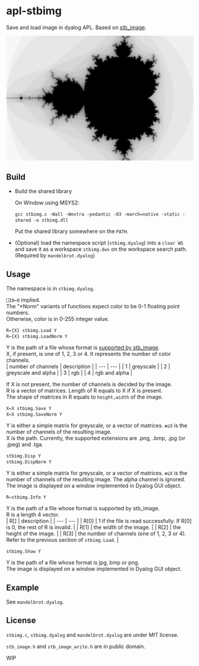 # apl-stbimg
Save and load image in dyalog APL. Based on [stb_image](https://github.com/nothings/stb).

![example](image/mandelbrot.png)

## Build
- Build the shared library

  On Window using MSYS2:
  ```
  gcc stbimg.c -Wall -Wextra -pedantic -O3 -march=native -static -shared -o stbimg.dll
  ```
  Put the shared library somewhere on the `PATH`.

- (Optional) load the namespace script (`stbimg.dyalog`) into a `clear WS` and save it as a workspace `stbimg.dws` on the workspace search path. (Required by `mandelbrot.dyalog`)

## Usage
The namespace is in `stbimg.dyalog`.

```⎕IO←0``` implied.  
The "\*Norm" variants of functions expect color to be 0-1 floating point numbers.  
Otherwise, color is in 0-255 integer value.

```apl
R←{X} stbimg.Load Y
R←{X} stbimg.LoadNorm Y
```
Y is the path of a file whose format is [supported by stb_image](https://github.com/nothings/stb/blob/master/stb_image.h#L19).  
X, if present, is one of 1, 2, 3 or 4. It represents the number of color channels.  
| number of channels | description |
| --- | --- |
| 1 | greyscale |
| 2 | greyscale and alpha |
| 3 | rgb |
| 4 | rgb and alpha |

If X is not present, the number of channels is decided by the image.  
R is a vector of matrices. Length of R equals to X if X is present.  
The shape of matrices in R equals to `height,width` of the image.

```apl
X←X stbimg.Save Y
X←X stbimg.SaveNorm Y
```
Y is either a simple matrix for greyscale, or a vector of matrices. `≢⊆X` is the number of channels of the resulting image.  
X is the path. Currently, the supported extensions are .png, .bmp, .jpg (or .jpeg) and .tga.

```apl
stbimg.Disp Y
stbimg.DispNorm Y
```
Y is either a simple matrix for greyscale, or a vector of matrices. `≢⊆X` is the number of channels of the resulting image. The alpha channel is ignored.  
The image is displayed on a window implemented in Dyalog GUI object.

```apl
R←stbimg.Info Y
```
Y is the path of a file whose format is supported by stb_image.  
R is a length 4 vector.  
| R\[\] | description |
| --- | --- |
| R\[0\] | 1 if the file is read successfully. If R\[0\] is 0, the rest of R is invalid. |
| R\[1\] | the width of the image. |
| R\[2\] | the height of the image. |
| R\[3\] | the number of channels (one of 1, 2, 3 or 4). Refer to the previous section of `stbimg.Load`. |

```apl
stbimg.Show Y
```
Y is the path of a file whose format is jpg, bmp or png.  
The image is displayed on a window implemented in Dyalog GUI object.

## Example
See `mandelbrot.dyalog`.

## License
`stbimg.c`, `stbimg.dyalog` and `mandelbrot.dyalog` are under MIT license.

`stb_image.h` and `stb_image_write.h` are in public domain.

WIP
